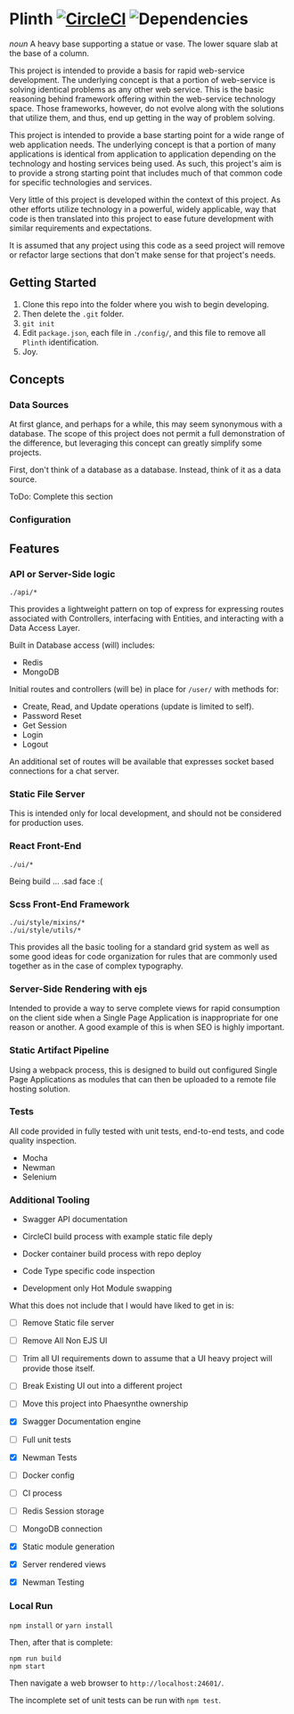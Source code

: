# Plinth [![CircleCI](https://circleci.com/gh/mwj8410/Plinth/tree/development.svg?style=svg)](https://circleci.com/gh/mwj8410/Plinth/tree/development) ![Dependencies](https://david-dm.org/mwj8410/Plinth.svg)
*noun* A heavy base supporting a statue or vase. The lower square slab at the base of a column.

This project is intended to provide a basis for rapid web-service development. The underlying concept is that a portion of web-service is solving identical problems as any other web service. This is the basic reasoning behind framework offering within the web-service technology space. Those frameworks, however, do not evolve along with the solutions that utilize them, and thus, end up getting in the way of problem solving.

This project is intended to provide a base starting point for a wide range of web application needs. The underlying concept is that a portion of many applications is identical from application to application depending on the technology and hosting services being used. As such, this project's aim is to provide a strong starting point that includes much of that common code for specific technologies and services.

Very little of this project is developed within the context of this project. As other efforts utilize technology in a powerful, widely applicable, way that code is then translated into this project to ease future development with similar requirements and expectations.

It is assumed that any project using this code as a seed project will remove or refactor large sections that don't make sense for that project's needs. 

## Getting Started ##

1. Clone this repo into the folder where you wish to begin developing.
2. Then delete the `.git` folder.
3. `git init`
4. Edit `package.json`, each file in `./config/`, and this file to remove all `Plinth` identification.
5. Joy.

## Concepts ##
### Data Sources ###
At first glance, and perhaps for a while, this may seem synonymous with a database. The scope of this project does not permit a full demonstration of the difference, but leveraging this concept can greatly simplify some projects.
 
First, don't think of a database as a database. Instead, think of it as a data source.

ToDo: Complete this section

### Configuration ###


## Features ##
### API or Server-Side logic ###
`./api/*`

This provides a lightweight pattern on top of express for expressing routes associated with Controllers, interfacing with Entities, and interacting with a Data Access Layer.

Built in Database access (will) includes:
* Redis
* MongoDB

Initial routes and controllers (will be) in place for `/user/` with methods for:
* Create, Read, and Update operations (update is limited to self).
* Password Reset
* Get Session
* Login
* Logout

An additional set of routes will be available that expresses socket based connections for a chat server.

### Static File Server ###
This is intended only for local development, and should not be considered for production uses. 

### React Front-End ###
`./ui/*`

Being build ... .sad face :(

### Scss Front-End Framework ###
```
./ui/style/mixins/*
./ui/style/utils/*
```

This provides all the basic tooling for a standard grid system as well as some good ideas for code organization for rules that are commonly used together as in the case of complex typography.

### Server-Side Rendering with ejs ###
Intended to provide a way to serve complete views for rapid consumption on the client side when a Single Page Application is inappropriate for one reason or another. A good example of this is when SEO is highly important.

### Static Artifact Pipeline ###
Using a webpack process, this is designed to build out configured Single Page Applications as modules that can then be uploaded to a remote file hosting solution.

### Tests ###
All code provided in fully tested with unit tests, end-to-end tests, and code quality inspection.

* Mocha
* Newman
* Selenium

### Additional Tooling ###
* Swagger API documentation

* CircleCI build process with example static file deply
* Docker container build process with repo deploy
* Code Type specific code inspection

* Development only Hot Module swapping

What this does not include that I would have liked to get in is:

- [ ] Remove Static file server
- [ ] Remove All Non EJS UI
- [ ] Trim all UI requirements down to assume that a UI heavy project will provide those itself.

- [ ] Break Existing UI out into a different project
- [ ] Move this project into Phaesynthe ownership

- [x] Swagger Documentation engine
- [ ] Full unit tests
- [x] Newman Tests
- [ ] Docker config
- [ ] CI process
- [ ] Redis Session storage
- [ ] MongoDB connection
- [x] Static module generation
- [x] Server rendered views
- [x] Newman Testing

### Local Run
`npm install` or `yarn install`

Then, after that is complete:

```
npm run build
npm start
```

Then navigate a web browser to `http://localhost:24601/`.

The incomplete set of unit tests can be run with `npm test`.
